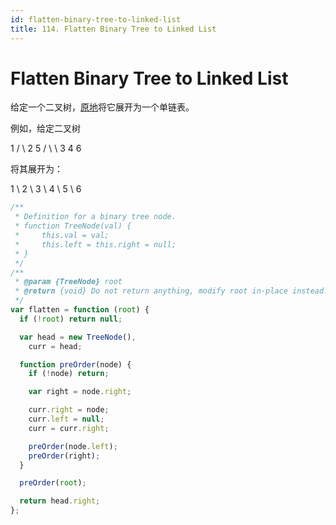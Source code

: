```yaml
---
id: flatten-binary-tree-to-linked-list
title: 114. Flatten Binary Tree to Linked List
---
```


# Flatten Binary Tree to Linked List

给定一个二叉树，[原地](https://baike.baidu.com/item/%E5%8E%9F%E5%9C%B0%E7%AE%97%E6%B3%95/8010757)将它展开为一个单链表。



例如，给定二叉树

1 / \\ 2 5 / \\ \\ 3 4 6

将其展开为：

1 \\ 2 \\ 3 \\ 4 \\ 5 \\ 6



```javascript
/**
 * Definition for a binary tree node.
 * function TreeNode(val) {
 *     this.val = val;
 *     this.left = this.right = null;
 * }
 */
/**
 * @param {TreeNode} root
 * @return {void} Do not return anything, modify root in-place instead.
 */
var flatten = function (root) {
  if (!root) return null;

  var head = new TreeNode(),
    curr = head;

  function preOrder(node) {
    if (!node) return;

    var right = node.right;

    curr.right = node;
    curr.left = null;
    curr = curr.right;

    preOrder(node.left);
    preOrder(right);
  }

  preOrder(root);

  return head.right;
};
```